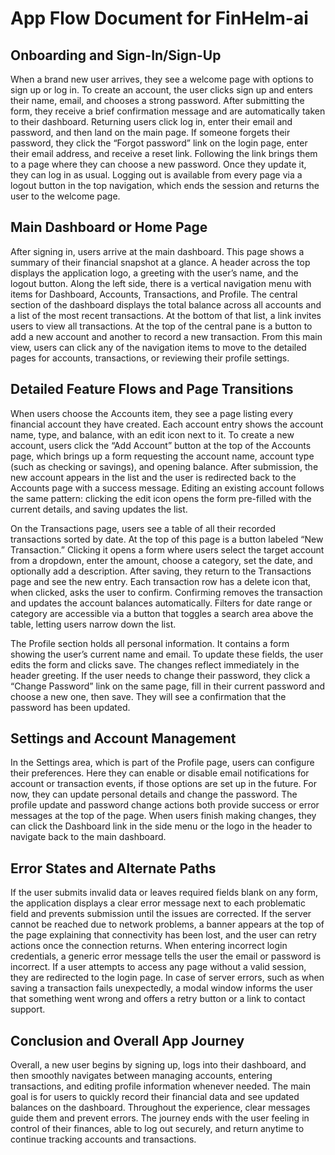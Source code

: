 # App Flow Document for FinHelm-ai

## Onboarding and Sign-In/Sign-Up
When a brand new user arrives, they see a welcome page with options to sign up or log in. To create an account, the user clicks sign up and enters their name, email, and chooses a strong password. After submitting the form, they receive a brief confirmation message and are automatically taken to their dashboard. Returning users click log in, enter their email and password, and then land on the main page. If someone forgets their password, they click the “Forgot password” link on the login page, enter their email address, and receive a reset link. Following the link brings them to a page where they can choose a new password. Once they update it, they can log in as usual. Logging out is available from every page via a logout button in the top navigation, which ends the session and returns the user to the welcome page.

## Main Dashboard or Home Page
After signing in, users arrive at the main dashboard. This page shows a summary of their financial snapshot at a glance. A header across the top displays the application logo, a greeting with the user’s name, and the logout button. Along the left side, there is a vertical navigation menu with items for Dashboard, Accounts, Transactions, and Profile. The central section of the dashboard displays the total balance across all accounts and a list of the most recent transactions. At the bottom of that list, a link invites users to view all transactions. At the top of the central pane is a button to add a new account and another to record a new transaction. From this main view, users can click any of the navigation items to move to the detailed pages for accounts, transactions, or reviewing their profile settings.

## Detailed Feature Flows and Page Transitions
When users choose the Accounts item, they see a page listing every financial account they have created. Each account entry shows the account name, type, and balance, with an edit icon next to it. To create a new account, users click the “Add Account” button at the top of the Accounts page, which brings up a form requesting the account name, account type (such as checking or savings), and opening balance. After submission, the new account appears in the list and the user is redirected back to the Accounts page with a success message. Editing an existing account follows the same pattern: clicking the edit icon opens the form pre-filled with the current details, and saving updates the list.

On the Transactions page, users see a table of all their recorded transactions sorted by date. At the top of this page is a button labeled “New Transaction.” Clicking it opens a form where users select the target account from a dropdown, enter the amount, choose a category, set the date, and optionally add a description. After saving, they return to the Transactions page and see the new entry. Each transaction row has a delete icon that, when clicked, asks the user to confirm. Confirming removes the transaction and updates the account balances automatically. Filters for date range or category are accessible via a button that toggles a search area above the table, letting users narrow down the list.

The Profile section holds all personal information. It contains a form showing the user’s current name and email. To update these fields, the user edits the form and clicks save. The changes reflect immediately in the header greeting. If the user needs to change their password, they click a “Change Password” link on the same page, fill in their current password and choose a new one, then save. They will see a confirmation that the password has been updated.

## Settings and Account Management
In the Settings area, which is part of the Profile page, users can configure their preferences. Here they can enable or disable email notifications for account or transaction events, if those options are set up in the future. For now, they can update personal details and change the password. The profile update and password change actions both provide success or error messages at the top of the page. When users finish making changes, they can click the Dashboard link in the side menu or the logo in the header to navigate back to the main dashboard.

## Error States and Alternate Paths
If the user submits invalid data or leaves required fields blank on any form, the application displays a clear error message next to each problematic field and prevents submission until the issues are corrected. If the server cannot be reached due to network problems, a banner appears at the top of the page explaining that connectivity has been lost, and the user can retry actions once the connection returns. When entering incorrect login credentials, a generic error message tells the user the email or password is incorrect. If a user attempts to access any page without a valid session, they are redirected to the login page. In case of server errors, such as when saving a transaction fails unexpectedly, a modal window informs the user that something went wrong and offers a retry button or a link to contact support.

## Conclusion and Overall App Journey
Overall, a new user begins by signing up, logs into their dashboard, and then smoothly navigates between managing accounts, entering transactions, and editing profile information whenever needed. The main goal is for users to quickly record their financial data and see updated balances on the dashboard. Throughout the experience, clear messages guide them and prevent errors. The journey ends with the user feeling in control of their finances, able to log out securely, and return anytime to continue tracking accounts and transactions.